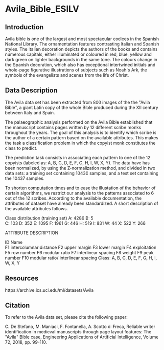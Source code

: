# Avila_Bible_ESILV

<h2>
  Introduction
  </h2>

<ln>
  
  Avila bible is one of the largest and most spectacular codices in the Spanish National Library. The ornamentation features contrasting Italian and Spanish styles. The Italian decoration depicts the authors of the books and contains numerous capitals, either illuminated or coloured in red, blue, yellow and dark green on lighter backgrounds in the same tone. The colours change in the Spanish decoration, which also has exceptional intertwined initials and whole-page figurative illustrations of subjects such as Noah's Ark, the symbols of the evangelists and scenes from the life of Christ.
  </ln>
  
  <h2>
  Data Description
  </h2>
  
  <ln>
    The Avila data set has been extracted from 800 images of the the "Avila Bible", a giant Latin copy of the whole Bible produced during the XII century between Italy and Spain.  
  
The palaeographic analysis performed on the Avila Bible established that the manuscript contains pages written by 12 different scribe monks throughout the years. The goal of this analysis is to identify which scribe is the author of a certain pattern based on the available attributes. This makes the task a classification problem in which the copyist monk constitutes the class to predict.
  
The prediction task consists in associating each pattern to one of the 12 copyists (labeled as: A, B, C, D, E, F, G, H, I, W, X, Y).
The data have has been normalized, by using the Z-normalization method, and divided in two data sets: a training set containing 10430 samples, and a test set  containing the 10437 samples.

To shorten computation times and to ease the illustation of the behavior of certain algorithms, we restrict our analysis to the patterns associated to 6 out of the 12 scribes. According to the available documentation, the attributes of dataset have already been standardized. A short description of the available attributes follows.
  
  Class distribution (training set)
A: 4286
B: 5  
C: 103 
D: 352 
E: 1095 
F: 1961 
G: 446 
H: 519
I: 831
W: 44
X: 522 
Y: 266

ATTRIBUTE DESCRIPTION

ID      Name    
F1       intercolumnar distance 
F2       upper margin 
F3       lower margin 
F4       exploitation 
F5       row number 
F6       modular ratio 
F7       interlinear spacing 
F8       weight 
F9       peak number 
F10     modular ratio/ interlinear spacing
Class: A, B, C, D, E, F, G, H, I, W, X, Y
  <h2>
    Resources
  </h2>
  
  <ln>
    https://archive.ics.uci.edu/ml/datasets/Avila
  </ln>
  
  <h2>
    Citation
  </h2>
  
  <ln>
    
  To refer to the Avila data set, please cite the following paper:
    
  C. De Stefano, M. Maniaci, F. Fontanella, A. Scotto di Freca, Reliable writer identification in medieval manuscripts through page layout features: The "Avila" Bible case, Engineering Applications of Artificial Intelligence, Volume 72, 2018, pp. 99-110.

  </ln>
